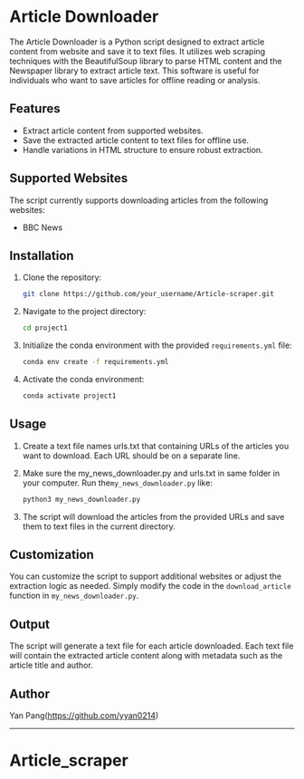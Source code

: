 # Article Downloader

The Article Downloader is a Python script designed to extract article content from website and save it to text files. It utilizes web scraping techniques with the BeautifulSoup library to parse HTML content and the Newspaper library to extract article text. This software is useful for individuals who want to save articles for offline reading or analysis.

## Features

- Extract article content from supported websites.
- Save the extracted article content to text files for offline use.
- Handle variations in HTML structure to ensure robust extraction.

## Supported Websites

The script currently supports downloading articles from the following websites:

- BBC News


## Installation

1. Clone the repository:

    ```bash
    git clone https://github.com/your_username/Article-scraper.git
    ```

2. Navigate to the project directory:

    ```bash
    cd project1
    ```

3. Initialize the conda environment with the provided `requirements.yml` file:

    ```bash
    conda env create -f requirements.yml
    ```

4. Activate the conda environment:

    ```bash
    conda activate project1
    ```

## Usage

1. Create a text file names urls.txt that containing URLs of the articles you want to download. Each URL should be on a separate line.

2. Make sure the my_news_downloader.py and urls.txt in same folder in your computer. Run the`my_news_downloader.py` like:

    ```bash
    python3 my_news_downloader.py
    ```

3. The script will download the articles from the provided URLs and save them to text files in the current directory.

## Customization

You can customize the script to support additional websites or adjust the extraction logic as needed. Simply modify the code in the `download_article` function in `my_news_downloader.py`.

## Output

The script will generate a text file for each article downloaded. Each text file will contain the extracted article content along with metadata such as the article title and author.

## Author

Yan Pang(https://github.com/yyan0214)

---

# Article_scraper
